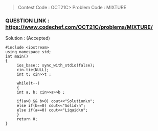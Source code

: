 >Contest Code : OCT21C>
Problem Code : MIXTURE

### QUESTION LINK : https://www.codechef.com/OCT21C/problems/MIXTURE/
Solution : (Accepted)

```
#include <iostream>
using namespace std;
int main() 
{    
     ios_base:: sync_with_stdio(false);
     cin.tie(NULL);
     int t; cin>>t ;
     
     while(t--)
     {
     int a, b; cin>>a>>b ;
          
     if(a>0 && b>0) cout<<"Solution\n"; 	        
     else if(b==0) cout<<"Solid\n";
     else if(a==0) cout<<"Liquid\n";
     }
     return 0;
}
```

  
